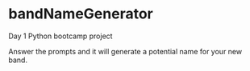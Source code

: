 # bandNameGenerator
Day 1 Python bootcamp project

Answer the prompts and it will generate a potential name for your new band.